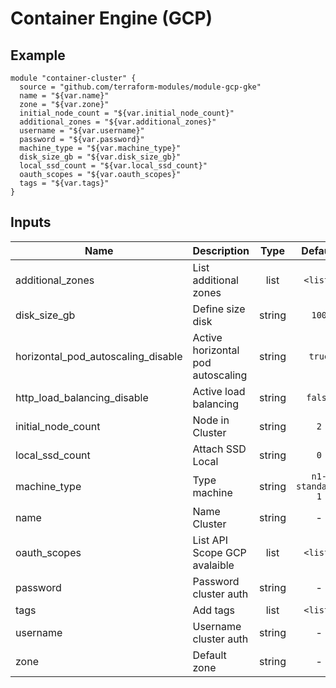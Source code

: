 # Container Engine (GCP)

## Example

```
module "container-cluster" {
  source = "github.com/terraform-modules/module-gcp-gke"
  name = "${var.name}"
  zone = "${var.zone}"
  initial_node_count = "${var.initial_node_count}"
  additional_zones = "${var.additional_zones}"
  username = "${var.username}"
  password = "${var.password}"
  machine_type = "${var.machine_type}"
  disk_size_gb = "${var.disk_size_gb}"
  local_ssd_count = "${var.local_ssd_count}"
  oauth_scopes = "${var.oauth_scopes}"
  tags = "${var.tags}"
}
```


## Inputs

| Name | Description | Type | Default | Required |
|------|-------------|:----:|:-----:|:-----:|
| additional_zones | List additional zones | list | `<list>` | no |
| disk_size_gb | Define size disk | string | `100` | no |
| horizontal_pod_autoscaling_disable | Active horizontal pod autoscaling | string | `true` | no |
| http_load_balancing_disable | Active load balancing | string | `false` | no |
| initial_node_count | Node in Cluster | string | `2` | no |
| local_ssd_count | Attach SSD Local | string | `0` | no |
| machine_type | Type machine | string | `n1-standard-1` | no |
| name | Name Cluster | string | - | yes |
| oauth_scopes | List API Scope GCP avalaible | list | `<list>` | no |
| password | Password cluster auth | string | - | yes |
| tags | Add tags | list | `<list>` | no |
| username | Username cluster auth | string | - | yes |
| zone | Default zone | string | - | yes |
